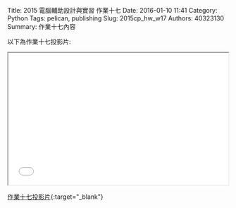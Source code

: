 Title: 2015 電腦輔助設計與實習 作業十七
Date: 2016-01-10 11:41
Category: Python
Tags: pelican, publishing
Slug: 2015cp_hw_w17
Authors: 40323130
Summary: 作業十七內容

以下為作業十七投影片:

<iframe src="40323130_cp_w17.html" width="500" height="300"></iframe>

[作業十七投影片](40323130_cp_w17.html){:target="_blank"}


